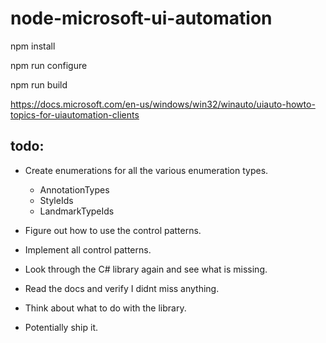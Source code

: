 # node-microsoft-ui-automation

npm install

npm run configure

npm run build

https://docs.microsoft.com/en-us/windows/win32/winauto/uiauto-howto-topics-for-uiautomation-clients

## todo:

* Create enumerations for all the various enumeration types.  
    * AnnotationTypes
    * StyleIds
    * LandmarkTypeIds

* Figure out how to use the control patterns.  
* Implement all control patterns.  


* Look through the C# library again and see what is missing. 
* Read the docs and verify I didnt miss anything.
* Think about what to do with the library.  
* Potentially ship it. 
